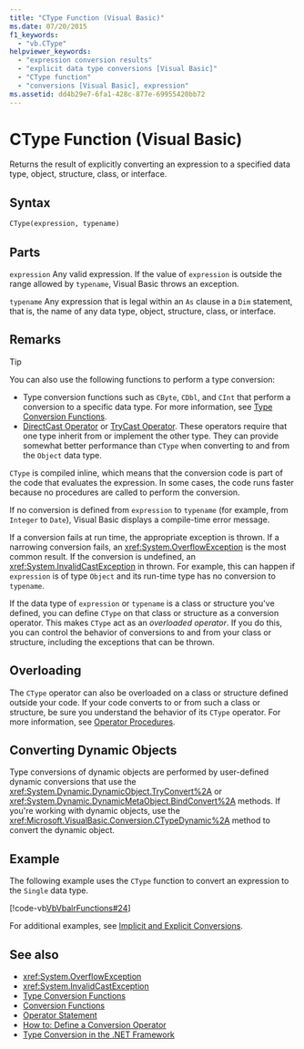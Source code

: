 ```yaml
---
title: "CType Function (Visual Basic)"
ms.date: 07/20/2015
f1_keywords:
  - "vb.CType"
helpviewer_keywords:
  - "expression conversion results"
  - "explicit data type conversions [Visual Basic]"
  - "CType function"
  - "conversions [Visual Basic], expression"
ms.assetid: dd4b29e7-6fa1-428c-877e-69955420bb72
---
```


# CType Function (Visual Basic)

Returns the result of explicitly converting an expression to a specified data type, object, structure, class, or interface.

## Syntax

```vb
CType(expression, typename)
```

## Parts

`expression`
Any valid expression. If the value of `expression` is outside the range allowed by `typename`, Visual Basic throws an exception.

`typename`
Any expression that is legal within an `As` clause in a `Dim` statement, that is, the name of any data type, object, structure, class, or interface.

## Remarks

> [!TIP]
> You can also use the following functions to perform a type conversion:
>
> - Type conversion functions such as `CByte`, `CDbl`, and `CInt` that perform a conversion to a specific data type. For more information, see [Type Conversion Functions](../../../visual-basic/language-reference/functions/type-conversion-functions.md).
> - [DirectCast Operator](../../../visual-basic/language-reference/operators/directcast-operator.md) or [TryCast Operator](../../../visual-basic/language-reference/operators/trycast-operator.md). These operators require that one type inherit from or implement the other type. They can provide somewhat better performance than `CType` when converting to and from the `Object` data type.

`CType` is compiled inline, which means that the conversion code is part of the code that evaluates the expression. In some cases, the code runs faster because no procedures are called to perform the conversion.

If no conversion is defined from `expression` to `typename` (for example, from `Integer` to `Date`), Visual Basic displays a compile-time error message.

If a conversion fails at run time, the appropriate exception is thrown. If a narrowing conversion fails, an <xref:System.OverflowException> is the most common result. If the conversion is undefined, an <xref:System.InvalidCastException> in thrown. For example, this can happen  if `expression` is of type `Object` and its run-time type has no conversion to `typename`.

If the data type of `expression` or `typename` is a class or structure you've defined, you can define `CType` on that class or structure as a conversion operator. This makes `CType` act as an *overloaded operator*. If you do this, you can control the behavior of conversions to and from your class or structure, including the exceptions that can be thrown.

## Overloading

The `CType` operator can also be overloaded on a class or structure defined outside your code. If your code converts to or from such a class or structure, be sure you understand the behavior of its `CType` operator. For more information, see [Operator Procedures](../../../visual-basic/programming-guide/language-features/procedures/operator-procedures.md).

## Converting Dynamic Objects

Type conversions of dynamic objects are performed by user-defined dynamic conversions that use the <xref:System.Dynamic.DynamicObject.TryConvert%2A> or <xref:System.Dynamic.DynamicMetaObject.BindConvert%2A> methods. If you're working with dynamic objects, use the <xref:Microsoft.VisualBasic.Conversion.CTypeDynamic%2A> method to convert the dynamic object.

## Example

The following example uses the `CType` function to convert an expression to the `Single` data type.

[!code-vb[VbVbalrFunctions#24](~/samples/snippets/visualbasic/VS_Snippets_VBCSharp/VbVbalrFunctions/VB/Class1.vb#24)]

For additional examples, see [Implicit and Explicit Conversions](../../../visual-basic/programming-guide/language-features/data-types/implicit-and-explicit-conversions.md).

## See also

- <xref:System.OverflowException>
- <xref:System.InvalidCastException>
- [Type Conversion Functions](../../../visual-basic/language-reference/functions/type-conversion-functions.md)
- [Conversion Functions](../../../visual-basic/language-reference/functions/conversion-functions.md)
- [Operator Statement](../../../visual-basic/language-reference/statements/operator-statement.md)
- [How to: Define a Conversion Operator](../../../visual-basic/programming-guide/language-features/procedures/how-to-define-a-conversion-operator.md)
- [Type Conversion in the .NET Framework](../../../standard/base-types/type-conversion.md)
